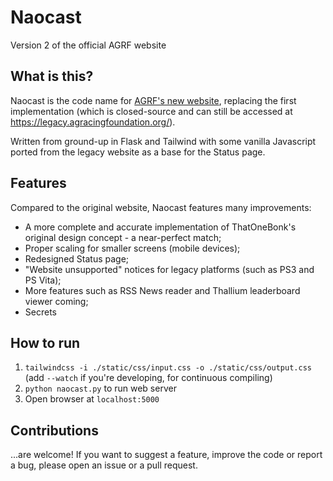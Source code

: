 # Naocast
Version 2 of the official AGRF website
## What is this?
Naocast is the code name for [AGRF's new website](https://agracingfoundation.org/), replacing the first implementation (which is closed-source and can still be accessed at https://legacy.agracingfoundation.org/).

Written from ground-up in Flask and Tailwind with some vanilla Javascript ported from the legacy website as a base for the Status page.
## Features
Compared to the original website, Naocast features many improvements:
- A more complete and accurate implementation of ThatOneBonk's original design concept - a near-perfect match;
- Proper scaling for smaller screens (mobile devices);
- Redesigned Status page;
- "Website unsupported" notices for legacy platforms (such as PS3 and PS Vita);
- More features such as RSS News reader and Thallium leaderboard viewer coming;
- Secrets
## How to run
1. `tailwindcss -i ./static/css/input.css -o ./static/css/output.css` (add `--watch` if you're developing, for continuous compiling)
2. `python naocast.py` to run web server
3. Open browser at `localhost:5000`
## Contributions
...are welcome! If you want to suggest a feature, improve the code or report a bug, please open an issue or a pull request.
